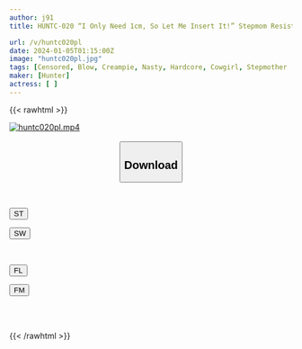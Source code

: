 ```yaml
---
author: j91
title: HUNTC-020 “I Only Need 1cm, So Let Me Insert It!” Stepmom Resists Serious Insertion While Making Her Ass And Thighs Jiggling On The Air Chair With 1cm Insertion! My Son's Young Erection...

url: /v/huntc020pl
date: 2024-01-05T01:15:00Z
image: "huntc020pl.jpg"
tags: [Censored, Blow, Creampie, Nasty, Hardcore, Cowgirl, Stepmother	]
maker: [Hunter]
actress: [ ]
---
```



{{< rawhtml >}}

<div class="video" data-videoid="8vXPxOPQvgsoooj">
    <a href="javascript:;">
        <img src="/v/huntc020pl/huntc020pl.jpg" width="WIDTH" height="HEIGHT" alt="huntc020pl.mp4" loading="lazy">
    </a>
</div>

<script type="text/javascript" src="https://j91.asia/asset/on-demand-st.js"></script>

<br>
  <link rel="stylesheet" href="https://j91.asia/asset/bs5.css">
  
  <center>
  <button class="btn btn-primary" type="button" data-bs-toggle="collapse" data-bs-target=".multi-collapse" aria-expanded="false" aria-controls="multiCollapseExample1 multiCollapseExample2"><h2>Download</h2></button></center>
</p>
<div class="row">
  <div class="col">
    <div class="collapse multi-collapse" id="multiCollapseExample1">
      <div class="card card-body">
	      	      <br>
<div class="buttons">  
<p><a href="https://streamtape.to/v/8vXPxOPQvgsoooj" target="_blank"><button class="btn-hover color-3"><i class="fa fa-download"></i> ST</button></a></p>
<p><a href="https://flaswish.com/up33go49bmz3" target="_blank"><button class="btn-hover color-2"><i class="fa fa-download"></i> SW</button></a></p></div>
    </div>
  </div>
</div>
  <div class="col">
    <div class="collapse multi-collapse" id="multiCollapseExample2">
      <div class="card card-body">
	      <br>
<div class="buttons">
<p><a href="javascript:;" target="_blank"><button class="btn-hover color-9"><i class="fa fa-download"></i> FL</button></a></p>
<p><a href="javascript:;" target="_blank"><button class="btn-hover color-8"><i class="fa fa-download"></i> FM</button></a></p></div>
<br><br>
      </div>
    </div>
  </div>
</div>

{{< /rawhtml >}}